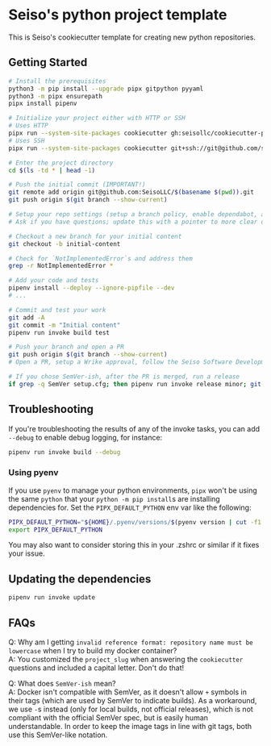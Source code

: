 # Seiso's python project template

This is Seiso's cookiecutter template for creating new python repositories.

## Getting Started

```bash
# Install the prerequisites
python3 -m pip install --upgrade pipx gitpython pyyaml
python3 -m pipx ensurepath
pipx install pipenv

# Initialize your project either with HTTP or SSH
# Uses HTTP
pipx run --system-site-packages cookiecutter gh:seisollc/cookiecutter-python
# Uses SSH
pipx run --system-site-packages cookiecutter git+ssh://git@github.com/seisollc/cookiecutter-python.git

# Enter the project directory
cd $(ls -td * | head -1)

# Push the initial commit (IMPORTANT!)
git remote add origin git@github.com:SeisoLLC/$(basename $(pwd)).git
git push origin $(git branch --show-current)

# Setup your repo settings (setup a branch policy, enable dependabot, add docker hub secrets, etc...).
# Ask if you have questions; update this with a pointer to more clear documentation/automation when it exists

# Checkout a new branch for your initial content
git checkout -b initial-content

# Check for `NotImplementedError`s and address them
grep -r NotImplementedError *

# Add your code and tests
pipenv install --deploy --ignore-pipfile --dev
# ...

# Commit and test your work
git add -A
git commit -m "Initial content"
pipenv run invoke build test

# Push your branch and open a PR
git push origin $(git branch --show-current)
# Open a PR, setup a Wrike approval, follow the Seiso Software Development guidelines

# If you chose SemVer-ish, after the PR is merged, run a release
if grep -q SemVer setup.cfg; then pipenv run invoke release minor; git push --atomic origin $(git branch --show-current) $(git describe --tags); fi
```

## Troubleshooting

If you're troubleshooting the results of any of the invoke tasks, you can add `--debug` to enable debug logging, for instance:

```bash
pipenv run invoke build --debug
```

### Using pyenv

If you use `pyenv` to manage your python environments, `pipx` won't be using the same `python` that your `python -m pip install`s are installing
dependencies for.  Set the `PIPX_DEFAULT_PYTHON` env var like the following:

```bash
PIPX_DEFAULT_PYTHON="${HOME}/.pyenv/versions/$(pyenv version | cut -f1 -d\ )/bin/python3"
export PIPX_DEFAULT_PYTHON
```

You may also want to consider storing this in your .zshrc or similar if it fixes your issue.

## Updating the dependencies

```bash
pipenv run invoke update
```

## FAQs

Q: Why am I getting `invalid reference format: repository name must be lowercase` when I try to build my docker container?<br />
A: You customized the `project_slug` when answering the `cookiecutter` questions and included a capital letter. Don't do that!

Q: What does `SemVer-ish` mean?<br />
A: Docker isn't compatible with SemVer, as it doesn't allow `+` symbols in their tags (which are used by SemVer to indicate builds). As a
workaround,
we use `-`s instead (only for local builds, not official releases), which is not compliant with the official SemVer spec, but is easily human
understandable. In order to keep the image tags in line with git tags, both use this SemVer-like notation.
